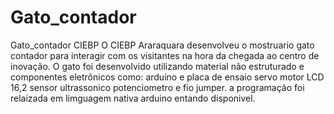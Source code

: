 # Gato_contador
Gato_contador CIEBP
O CIEBP Araraquara desenvolveu o mostruario gato contador para interagir com os visitantes na hora da chegada ao centro de inovação.
O gato foi desenvolvido utilizando material não estruturado e componentes eletrônicos como:
arduino e placa de ensaio
servo motor
LCD 16,2
sensor ultrassonico
potenciometro e fio jumper.
a programação foi relaizada em limguagem nativa arduino entando disponivel.
